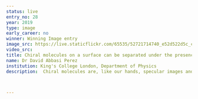 ```yaml
---
status: live
entry_no: 28
year: 2019
type: image 
early_career: no 
winner: Winning Image entry
image_src: https://live.staticflickr.com/65535/52721714740_e52d522d5c_c_d.jpg
video_src: 
title: Chiral molecules on a surface can be separated under the presence of an  external  oscillating field
name: Dr David Abbasi Perez
institution: King's College London, Department of Physics 
description:  Chiral molecules are, like our hands, specular images and non superimposable. This is important for living beings, as one molecule can heal us, while its specular image may have devastating effects. They have identical chemical and physical properties, but different biological activity. This is why is important to separate them but is also a very difficult task. We propose a method that can control the diffusion of these molecules on a surface, once they are equally oriented, by applying an external field. The image represents two chiral molecules diffusing toward opposite directions under the influence of the field, represented by the blue and orange background. Many density functional theory calculations were carried out on Archer, and then we applied a kinetic Monte Carlo technique to simulate the movement of the molecules over long times. The image was created with the open source codes Jmol, Blender, Gimp and Krita. 


  
---
```


